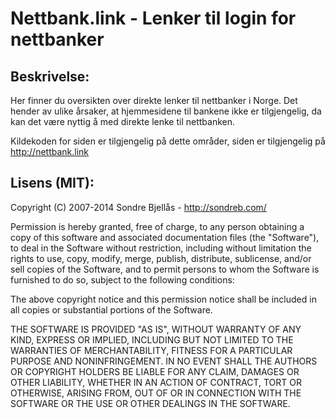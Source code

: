 Nettbank.link - Lenker til login for nettbanker
============

## Beskrivelse:

Her finner du oversikten over direkte lenker til nettbanker i Norge. Det hender
av ulike årsaker, at hjemmesidene til bankene ikke er tilgjengelig, da kan det
være nyttig å med direkte lenke til nettbanken.

Kildekoden for siden er tilgjengelig på dette områder, siden er tilgjengelig på
http://nettbank.link

## Lisens (MIT):

Copyright (C) 2007-2014 Sondre Bjellås - http://sondreb.com/

Permission is hereby granted, free of charge, to any person obtaining
a copy of this software and associated documentation files (the
"Software"), to deal in the Software without restriction, including
without limitation the rights to use, copy, modify, merge, publish,
distribute, sublicense, and/or sell copies of the Software, and to
permit persons to whom the Software is furnished to do so, subject to
the following conditions:

The above copyright notice and this permission notice shall be
included in all copies or substantial portions of the Software.

THE SOFTWARE IS PROVIDED "AS IS", WITHOUT WARRANTY OF ANY KIND,
EXPRESS OR IMPLIED, INCLUDING BUT NOT LIMITED TO THE WARRANTIES OF
MERCHANTABILITY, FITNESS FOR A PARTICULAR PURPOSE AND
NONINFRINGEMENT. IN NO EVENT SHALL THE AUTHORS OR COPYRIGHT HOLDERS BE
LIABLE FOR ANY CLAIM, DAMAGES OR OTHER LIABILITY, WHETHER IN AN ACTION
OF CONTRACT, TORT OR OTHERWISE, ARISING FROM, OUT OF OR IN CONNECTION
WITH THE SOFTWARE OR THE USE OR OTHER DEALINGS IN THE SOFTWARE.
